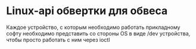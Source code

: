 # Linux-api обвертки для обвеса

Каждое устройство, с которым необходимо работать прикладному софту необходимо представить со стороны OS в виде /dev устройства, чтобы просто работать с ним через ioctl
